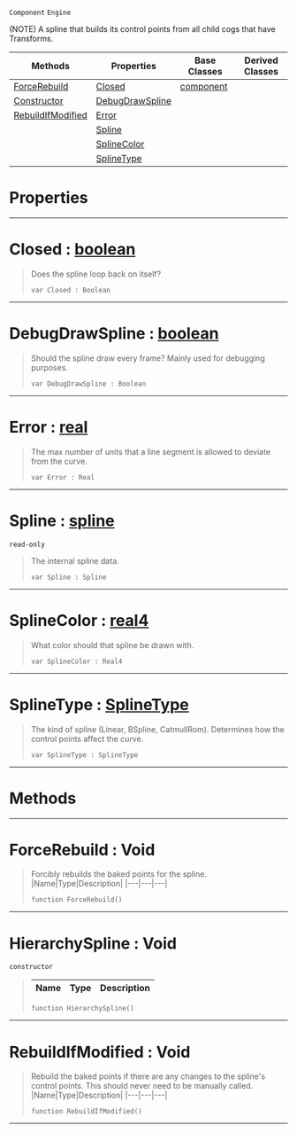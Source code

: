  `Component` `Engine`



(NOTE) A spline that builds its control points from all child cogs that have Transforms.

|Methods|Properties|Base Classes|Derived Classes|
|---|---|---|---|
|[ ForceRebuild](https://github.com/dragonCASTjosh/PlasmaDocs/blob/master/code_reference/class_reference/hierarchyspline.markdown#forcerebuild-void)|[ Closed](https://github.com/dragonCASTjosh/PlasmaDocs/blob/master/code_reference/class_reference/hierarchyspline.markdown#closed-plasma-engine-docum)|[component](https://github.com/dragonCASTjosh/PlasmaDocs/blob/master/code_reference/class_reference/component.markdown)| |
|[ Constructor](https://github.com/dragonCASTjosh/PlasmaDocs/blob/master/code_reference/class_reference/hierarchyspline.markdown#hierarchyspline-void)|[ DebugDrawSpline](https://github.com/dragonCASTjosh/PlasmaDocs/blob/master/code_reference/class_reference/hierarchyspline.markdown#debugdrawspline-plasma-eng)| | |
|[ RebuildIfModified](https://github.com/dragonCASTjosh/PlasmaDocs/blob/master/code_reference/class_reference/hierarchyspline.markdown#rebuildifmodified-void)|[ Error](https://github.com/dragonCASTjosh/PlasmaDocs/blob/master/code_reference/class_reference/hierarchyspline.markdown#error-plasma-engine-docume)| | |
| |[ Spline](https://github.com/dragonCASTjosh/PlasmaDocs/blob/master/code_reference/class_reference/hierarchyspline.markdown#spline-plasma-engine-docum)| | |
| |[ SplineColor](https://github.com/dragonCASTjosh/PlasmaDocs/blob/master/code_reference/class_reference/hierarchyspline.markdown#splinecolor-plasma-engine)| | |
| |[ SplineType](https://github.com/dragonCASTjosh/PlasmaDocs/blob/master/code_reference/class_reference/hierarchyspline.markdown#splinetype-plasma-engine-d)| | |


 #  Properties


---  
 #  Closed : [boolean](https://github.com/dragonCASTjosh/PlasmaDocs/blob/master/code_reference/lightning_base_types/boolean.markdown)

> Does the spline loop back on itself?
> ``` lang=cpp, name=Lightning
> var Closed : Boolean


---  
 #  DebugDrawSpline : [boolean](https://github.com/dragonCASTjosh/PlasmaDocs/blob/master/code_reference/lightning_base_types/boolean.markdown)

> Should the spline draw every frame? Mainly used for debugging purposes.
> ``` lang=cpp, name=Lightning
> var DebugDrawSpline : Boolean


---  
 #  Error : [real](https://github.com/dragonCASTjosh/PlasmaDocs/blob/master/code_reference/lightning_base_types/real.markdown)

> The max number of units that a line segment is allowed to deviate from the curve.
> ``` lang=cpp, name=Lightning
> var Error : Real


---  
 #  Spline : [spline](https://github.com/dragonCASTjosh/PlasmaDocs/blob/master/code_reference/class_reference/spline.markdown)

 `read-only`

> The internal spline data.
> ``` lang=cpp, name=Lightning
> var Spline : Spline


---  
 #  SplineColor : [real4](https://github.com/dragonCASTjosh/PlasmaDocs/blob/master/code_reference/lightning_base_types/real4.markdown)

> What color should that spline be drawn with.
> ``` lang=cpp, name=Lightning
> var SplineColor : Real4


---  
 #  SplineType : [SplineType](https://github.com/dragonCASTjosh/PlasmaDocs/blob/master/code_reference/enum_reference.markdown#splinetype)

> The kind of spline (Linear, BSpline, CatmullRom). Determines how the control points affect the curve.
> ``` lang=cpp, name=Lightning
> var SplineType : SplineType


---  
 #  Methods


---  
 #  ForceRebuild : Void

> Forcibly rebuilds the baked points for the spline.
> |Name|Type|Description|
> |---|---|---|
> ``` lang=cpp, name=Lightning
> function ForceRebuild()
> ``` 


---  
 #  HierarchySpline : Void

 `constructor`

> 
> |Name|Type|Description|
> |---|---|---|
> ``` lang=cpp, name=Lightning
> function HierarchySpline()
> ``` 


---  
 #  RebuildIfModified : Void

> Rebuild the baked points if there are any changes to the spline's control points. This should never need to be manually called.
> |Name|Type|Description|
> |---|---|---|
> ``` lang=cpp, name=Lightning
> function RebuildIfModified()
> ``` 


---  
 

 